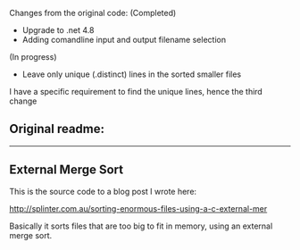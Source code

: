 Changes from the original code: (Completed)
- Upgrade to .net 4.8
- Adding comandline input and output filename selection

(In progress)
- Leave only unique (.distinct) lines in the sorted smaller files


I have a specific requirement to find the unique lines, hence the third change

Original readme: 
----
----

External Merge Sort
----

This is the source code to a blog post I wrote here:

http://splinter.com.au/sorting-enormous-files-using-a-c-external-mer

Basically it sorts files that are too big to fit in memory, using an external merge sort.